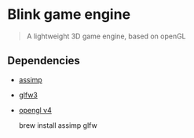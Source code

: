 # Blink game engine

> A lightweight 3D game engine, based on openGL

## Dependencies

- [assimp](http://assimp.org/index.php/downloads)
- [glfw3](https://www.glfw.org/)
- [opengl v4](https://www.opengl.org/)


    brew install assimp glfw